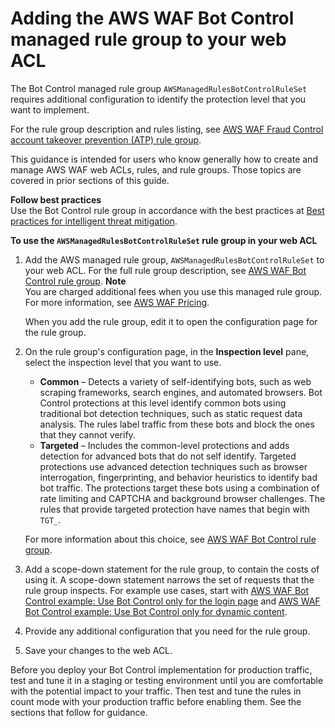 # Adding the AWS WAF Bot Control managed rule group to your web ACL<a name="waf-bot-control-rg-using"></a>

The Bot Control managed rule group `AWSManagedRulesBotControlRuleSet` requires additional configuration to identify the protection level that you want to implement\. 

For the rule group description and rules listing, see [AWS WAF Fraud Control account takeover prevention \(ATP\) rule group](aws-managed-rule-groups-atp.md)\.

This guidance is intended for users who know generally how to create and manage AWS WAF web ACLs, rules, and rule groups\. Those topics are covered in prior sections of this guide\. 

**Follow best practices**  
Use the Bot Control rule group in accordance with the best practices at [Best practices for intelligent threat mitigation](waf-managed-protections-best-practices.md)\. 

**To use the `AWSManagedRulesBotControlRuleSet` rule group in your web ACL**

1. Add the AWS managed rule group, `AWSManagedRulesBotControlRuleSet` to your web ACL\. For the full rule group description, see [AWS WAF Bot Control rule group](aws-managed-rule-groups-bot.md)\. 
**Note**  
You are charged additional fees when you use this managed rule group\. For more information, see [AWS WAF Pricing](http://aws.amazon.com/waf/pricing/)\.

   When you add the rule group, edit it to open the configuration page for the rule group\. 

1. On the rule group's configuration page, in the **Inspection level** pane, select the inspection level that you want to use\. 
   + **Common** – Detects a variety of self\-identifying bots, such as web scraping frameworks, search engines, and automated browsers\. Bot Control protections at this level identify common bots using traditional bot detection techniques, such as static request data analysis\. The rules label traffic from these bots and block the ones that they cannot verify\. 
   + **Targeted** – Includes the common\-level protections and adds detection for advanced bots that do not self identify\. Targeted protections use advanced detection techniques such as browser interrogation, fingerprinting, and behavior heuristics to identify bad bot traffic\. The protections target these bots using a combination of rate limiting and CAPTCHA and background browser challenges\. The rules that provide targeted protection have names that begin with `TGT_`\.

   For more information about this choice, see [AWS WAF Bot Control rule group](aws-managed-rule-groups-bot.md)\.

1. Add a scope\-down statement for the rule group, to contain the costs of using it\. A scope\-down statement narrows the set of requests that the rule group inspects\. For example use cases, start with [AWS WAF Bot Control example: Use Bot Control only for the login page](waf-bot-control-example-scope-down-login.md) and [AWS WAF Bot Control example: Use Bot Control only for dynamic content](waf-bot-control-example-scope-down-dynamic-content.md)\. 

1. Provide any additional configuration that you need for the rule group\. 

1. Save your changes to the web ACL\. 

Before you deploy your Bot Control implementation for production traffic, test and tune it in a staging or testing environment until you are comfortable with the potential impact to your traffic\. Then test and tune the rules in count mode with your production traffic before enabling them\. See the sections that follow for guidance\. 